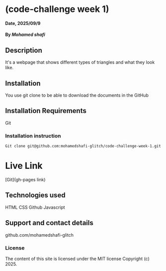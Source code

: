 # (code-challenge week 1)

#### Date, 2025/09/9

#### By *Mohamed shafi*

## Description
It's a webpage that shows different types of triangles and what they look like.

## Installation
You use git clone to be able to download the documents in the GitHub

## Installation Requirements
Git

### Installation instruction
```
Git clone git@github.com:mohamedshafi-glitch/code-challenge-week-1.git
```

# Live Link
[Git](gh-pages link)

## Technologies used
HTML
CSS
Github
Javascript

## Support and contact details
github.com/mohamedshafi-glitch

### License
The content of this site is licensed under the MIT license
Copyright (c) 2025.



